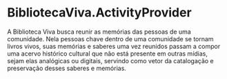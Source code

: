 # BibliotecaViva.ActivityProvider
A Biblioteca Viva busca reunir as memórias das pessoas de uma comunidade. Nela pessoas chave dentro de uma comunidade se tornam livros vivos, suas memórias e saberes uma vez reunidos passam a compor uma acervo histórico cultural que não está presente em outras mídias, sejam elas analógicas ou digitais, servindo como vetor da catalogação e preservação desses saberes e memórias.
